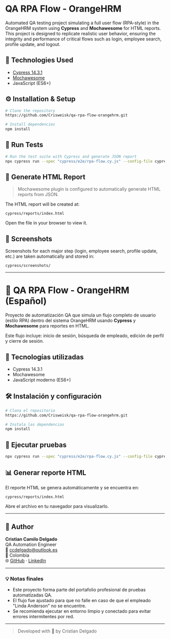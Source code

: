 # QA RPA Flow - OrangeHRM

Automated QA testing project simulating a full user flow (RPA-style) in the OrangeHRM system using **Cypress** and **Mochawesome** for HTML reports. This project is designed to replicate realistic user behavior, ensuring the integrity and performance of critical flows such as login, employee search, profile update, and logout.

## 📌 Technologies Used

- [Cypress 14.3.1](https://www.cypress.io/)
- [Mochawesome](https://github.com/adamgruber/mochawesome)
- JavaScript (ES6+)

## ⚙️ Installation & Setup

```bash
# Clone the repository
https://github.com/Crisweisk/qa-rpa-flow-orangehrm.git

# Install dependencies
npm install
```

## 🚀 Run Tests

```bash
# Run the test suite with Cypress and generate JSON report
npx cypress run --spec "cypress/e2e/rpa-flow.cy.js" --config-file cypress.config.js
```

## 📄 Generate HTML Report

> Mochawesome plugin is configured to automatically generate HTML reports from JSON.

The HTML report will be created at:
```
cypress/reports/index.html
```

Open the file in your browser to view it.

## 📸 Screenshots
Screenshots for each major step (login, employee search, profile update, etc.) are taken automatically and stored in:
```
cypress/screenshots/
```

---

# 📘 QA RPA Flow - OrangeHRM (Español)

Proyecto de automatización QA que simula un flujo completo de usuario (estilo RPA) dentro del sistema OrangeHRM usando **Cypress** y **Mochawesome** para reportes en HTML.

Este flujo incluye: inicio de sesión, búsqueda de empleado, edición de perfil y cierre de sesión.

## 🔧 Tecnologías utilizadas
- Cypress 14.3.1
- Mochawesome
- JavaScript moderno (ES6+)

## 🛠 Instalación y configuración
```bash
# Clona el repositorio
https://github.com/Crisweisk/qa-rpa-flow-orangehrm.git

# Instala las dependencias
npm install
```

## 🧪 Ejecutar pruebas
```bash
npx cypress run --spec "cypress/e2e/rpa-flow.cy.js" --config-file cypress.config.js
```

## 📊 Generar reporte HTML
El reporte HTML se genera automáticamente y se encuentra en:
```
cypress/reports/index.html
```

Abre el archivo en tu navegador para visualizarlo.

---

## 👤 Author
**Cristian Camilo Delgado**  
QA Automation Engineer  
📧 ccdelgado@outlook.es  
📍 Colombia  
🌐 [GitHub](https://github.com/Hyokenhi) · [LinkedIn](https://www.linkedin.com/in/Hyokenhi/)

---

### 💡 Notas finales
- Este proyecto forma parte del portafolio profesional de pruebas automatizadas QA.
- El flujo fue ajustado para que no falle en caso de que el empleado "Linda Anderson" no se encuentre.
- Se recomienda ejecutar en entorno limpio y conectado para evitar errores intermitentes por red.

---

> Developed with 💜 by Cristian Delgado
